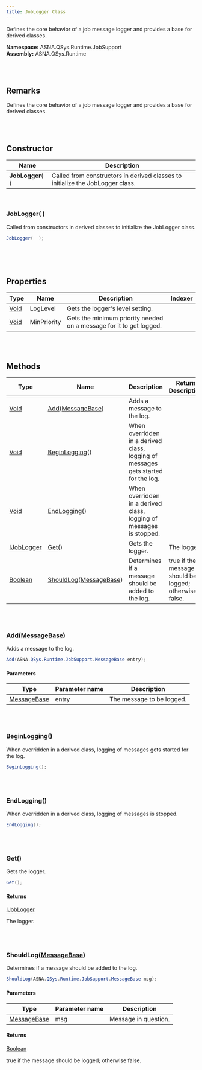```yaml
---
title: JobLogger Class
---
```


Defines the core behavior of a job message logger and provides a base for derived classes.

**Namespace:** ASNA.QSys.Runtime.JobSupport <br/>
**Assembly:** ASNA.QSys.Runtime

<br>
<br>

## Remarks

Defines the core behavior of a job message logger and provides a base for derived classes.

[//]: # ($$TODO: Complete the Remarks section.)

<br>
<br>

## Constructor

| Name |  Description 
| --- | --- 
| **JobLogger**(  ) | Called from constructors in derived classes to initialize the JobLogger class.

<br>

### JobLogger(  )

Called from constructors in derived classes to initialize the JobLogger class.

```cs
JobLogger(  );
```


<br>


<br>
<br>

## Properties

| Type | Name | Description | Indexer
| --- | --- | --- | --- 
| [Void](https://docs.microsoft.com/en-us/dotnet/api/system.void) | LogLevel | Gets the logger's level setting. | 
| [Void](https://docs.microsoft.com/en-us/dotnet/api/system.void) | MinPriority | Gets the minimum priority needed on a message for it to get logged. | 

<br>
<br>

## Methods

| Type | Name | Description | Return Description 
| --- | --- | --- | --- 
| [Void](https://docs.microsoft.com/en-us/dotnet/api/system.void) | [Add](#addmessagebase)([MessageBase](/reference/asna-qsys-runtime/job-support/message-base.html)) | Adds a message to the log. | 
| [Void](https://docs.microsoft.com/en-us/dotnet/api/system.void) | [BeginLogging](#beginlogging)() | When overridden in a derived class, logging of messages gets started for the log. | 
| [Void](https://docs.microsoft.com/en-us/dotnet/api/system.void) | [EndLogging](#endlogging)() | When overridden in a derived class, logging of messages is stopped. | 
| [IJobLogger](/reference/asna-qsys-runtime/job-support/i-job-logger.html) | [Get](#get)() | Gets the logger. | The logger.
| [Boolean](https://docs.microsoft.com/en-us/dotnet/api/system.boolean) | [ShouldLog](#shouldlogmessagebase)([MessageBase](/reference/asna-qsys-runtime/job-support/message-base.html)) | Determines if a message should be added to the log. | true if the message should be logged; otherwise false.

<br>
<br>

### Add([MessageBase](/reference/asna-qsys-runtime/job-support/message-base.html))

Adds a message to the log.

```cs
Add(ASNA.QSys.Runtime.JobSupport.MessageBase entry);
```

#### Parameters

| Type | Parameter name | Description
| --- | --- | ---
| [MessageBase](/reference/asna-qsys-runtime/job-support/message-base.html) | entry | The message to be logged. 


<br>
<br>

### BeginLogging()

When overridden in a derived class, logging of messages gets started for the log.

```cs
BeginLogging();
```


<br>
<br>

### EndLogging()

When overridden in a derived class, logging of messages is stopped.

```cs
EndLogging();
```


<br>
<br>

### Get()

Gets the logger.

```cs
Get();
```

#### Returns

[IJobLogger](/reference/asna-qsys-runtime/job-support/i-job-logger.html)

The logger.


<br>
<br>

### ShouldLog([MessageBase](/reference/asna-qsys-runtime/job-support/message-base.html))

Determines if a message should be added to the log.

```cs
ShouldLog(ASNA.QSys.Runtime.JobSupport.MessageBase msg);
```

#### Parameters

| Type | Parameter name | Description
| --- | --- | ---
| [MessageBase](/reference/asna-qsys-runtime/job-support/message-base.html) | msg | Message in question. 

#### Returns

[Boolean](https://docs.microsoft.com/en-us/dotnet/api/system.boolean)

true if the message should be logged; otherwise false.


<br>
<br>

